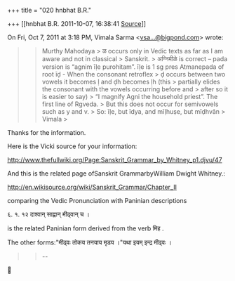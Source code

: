 +++
title = "020 hnbhat B.R."

+++
[[hnbhat B.R.	2011-10-07, 16:38:41 [Source](https://groups.google.com/g/samskrita/c/Qu5-mIvGLS4)]]



On Fri, Oct 7, 2011 at 3:18 PM, Vimala Sarma \<[vsa...@bigpond.com]()\> wrote:  

> 
> > 
> > Murthy Mahodaya >
> ळ occurs only in Vedic texts as far as I am aware and not in classical > Sanskrit. >
> अग्निमीळे is correct – pada version is “agnim īḷe purohitam”.
> > īḷe is 1 sg pres Atmanepada of root īḍ - When the consonant retroflex > ḍ occurs between two vowels it becomes ḷ and ḍh becomes ḷh (this > partially elides the consonant with the vowels occurring before and > after so it is easier to say) >
> “I magnify Agni the household priest”. The first line of Rgveda. >
> But this does not occur for semivowels such as y and v. >
> So: īḷe, but īdya, and mīḷhuṣe, but mīḍhvān >
> Vimala >
> 
> > 
> > 
> > 

  

Thanks for the information.

  

Here is the Vicki source for your information:

  

<http://www.thefullwiki.org/Page:Sanskrit_Grammar_by_Whitney_p1.djvu/47>

  

And this is the related page ofSanskrit GrammarbyWilliam Dwight Whitney.:

  

<http://en.wikisource.org/wiki/Sanskrit_Grammar/Chapter_II>

  

comparing the Vedic Pronunciation with Paninian descriptions

  
६. १. १२ दाश्वान् साह्वान् मीढ्वान् च ।

  

is the related Paninian form derived from the verb मिह .

  

The other forms:"मीढ्वः तोकय तनयाय मृडय ।"यथा इयम् इन्द्र मीढ्वः ।

  

  

  



> 
> > 
> > --
> > 
> > 



